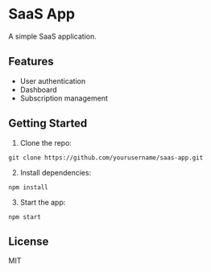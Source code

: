 # SaaS App

A simple SaaS application.

## Features

- User authentication
- Dashboard
- Subscription management

## Getting Started

1. Clone the repo:
  ```
  git clone https://github.com/yourusername/saas-app.git
  ```
2. Install dependencies:
  ```
  npm install
  ```
3. Start the app:
  ```
  npm start
  ```

## License

MIT